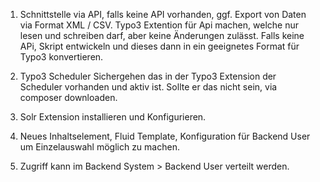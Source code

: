 1. Schnittstelle via API, falls keine API vorhanden, ggf. Export von Daten via Format XML / CSV. Typo3 Extention für Api machen, welche nur lesen und schreiben darf, aber keine Änderungen zulässt. Falls keine APi, Skript entwickeln und dieses dann in ein geeignetes Format für Typo3 konvertieren. 

2. Typo3 Scheduler
Sichergehen das in der Typo3 Extension der Scheduler vorhanden und aktiv ist. Sollte er das 	nicht sein, via composer downloaden. 

3. Solr Extension installieren und Konfigurieren. 

4. Neues Inhaltselement, Fluid Template, Konfiguration für Backend User um Einzelauswahl möglich zu machen. 

5. Zugriff kann im Backend System > Backend User verteilt werden.
